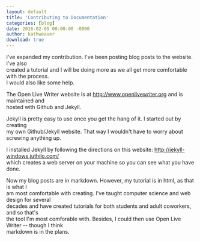 ```yaml
---  
layout: default  
title: 'Contributing to Documentation'  
categories: [blog]  
date: 2016-02-05 00:00:00 -0800  
author: kathweaver  
download: true  
---
```

I've expanded my contribution.  I've been posting blog posts to the website. I've also  
created a tutorial and I will be doing more as we all get more comfortable with the process.  
I would also like some help.  
  
The Open Live Writer website is at http://www.openlivewriter.org and is maintained and   
hosted with Github and Jekyll.  

Jekyll is pretty easy to use once you get the hang of it.  I started out by creating  
my own Github/Jekyll website.  That way I wouldn't have to worry about screwing anything up.  

I installed Jekyll by following the directions on this website:  http://jekyll-windows.juthilo.com/  
which creates a web server on your machine so you can see what you have done.  

Now my blog posts are in markdown.  However, my tutorial is in html, as that is what I   
am most comfortable with creating.  I've taught computer science and web design for several   
decades and have created tutorials for both students and adult coworkers, and so that's   
the tool I'm most comforable with.  Besides, I could then use Open Live Writer -- though I think  
markdown is in the plans.  
 
 
